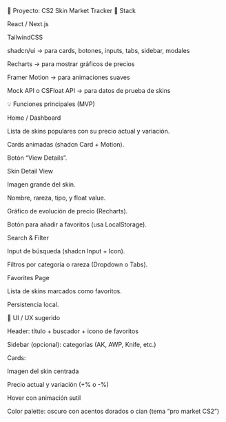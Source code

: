 🎯 Proyecto: CS2 Skin Market Tracker
🧩 Stack

React / Next.js

TailwindCSS

shadcn/ui → para cards, botones, inputs, tabs, sidebar, modales

Recharts → para mostrar gráficos de precios

Framer Motion → para animaciones suaves

Mock API o CSFloat API → para datos de prueba de skins

💡 Funciones principales (MVP)

Home / Dashboard

Lista de skins populares con su precio actual y variación.

Cards animadas (shadcn Card + Motion).

Botón “View Details”.

Skin Detail View

Imagen grande del skin.

Nombre, rareza, tipo, y float value.

Gráfico de evolución de precio (Recharts).

Botón para añadir a favoritos (usa LocalStorage).

Search & Filter

Input de búsqueda (shadcn Input + Icon).

Filtros por categoría o rareza (Dropdown o Tabs).

Favorites Page

Lista de skins marcados como favoritos.

Persistencia local.

🎨 UI / UX sugerido

Header: título + buscador + icono de favoritos

Sidebar (opcional): categorías (AK, AWP, Knife, etc.)

Cards:

Imagen del skin centrada

Precio actual y variación (+% o -%)

Hover con animación sutil

Color palette: oscuro con acentos dorados o cian (tema “pro market CS2”)